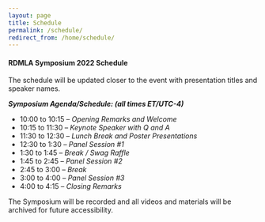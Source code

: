 ```yaml
---
layout: page
title: Schedule
permalink: /schedule/
redirect_from: /home/schedule/
---
```


#### RDMLA Symposium 2022 Schedule

The schedule will be updated closer to the event with presentation titles and speaker names.

**_Symposium Agenda/Schedule: (all times ET/UTC-4)_**
  - 10:00 to 10:15 – _Opening Remarks and Welcome_
  - 10:15 to 11:30 – _Keynote Speaker with Q and A_
  - 11:30 to 12:30 – _Lunch Break and Poster Presentations_
  - 12:30 to 1:30 – _Panel Session #1_
  - 1:30 to 1:45 – _Break / Swag Raffle_
  - 1:45 to 2:45 – _Panel Session #2_
  - 2:45 to 3:00 – _Break_
  - 3:00 to 4:00 – _Panel Session #3_
  - 4:00 to 4:15 – _Closing Remarks_
 
The Symposium will be recorded and all videos and materials will be archived for future accessibility.
